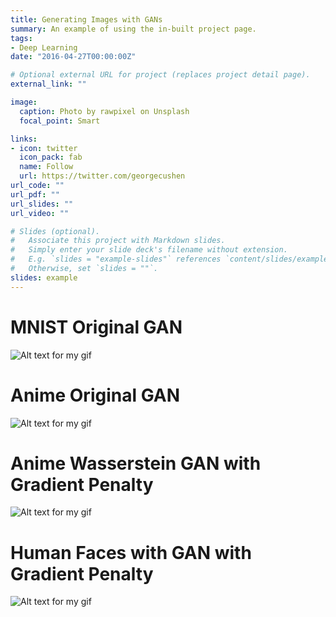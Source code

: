 ```yaml
---
title: Generating Images with GANs
summary: An example of using the in-built project page.
tags:
- Deep Learning
date: "2016-04-27T00:00:00Z"

# Optional external URL for project (replaces project detail page).
external_link: ""

image: 
  caption: Photo by rawpixel on Unsplash
  focal_point: Smart

links:
- icon: twitter
  icon_pack: fab
  name: Follow
  url: https://twitter.com/georgecushen
url_code: ""
url_pdf: ""
url_slides: ""
url_video: ""

# Slides (optional).
#   Associate this project with Markdown slides.
#   Simply enter your slide deck's filename without extension.
#   E.g. `slides = "example-slides"` references `content/slides/example-slides.md`.
#   Otherwise, set `slides = ""`.
slides: example
---
```

# MNIST Original GAN
![Alt text for my gif](/img/mnist_gan.gif)

# Anime Original GAN
![Alt text for my gif](/img/featured.gif)

# Anime Wasserstein GAN with Gradient Penalty
![Alt text for my gif](/img/anime_wgan-gp.gif)

# Human Faces with GAN with Gradient Penalty
![Alt text for my gif](/img/human_faces.gif)



